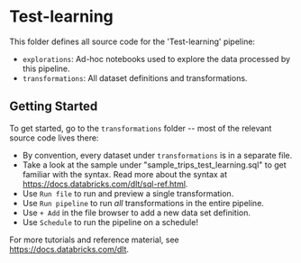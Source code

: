 # Test-learning

This folder defines all source code for the 'Test-learning' pipeline:

- `explorations`: Ad-hoc notebooks used to explore the data processed by this pipeline.
- `transformations`: All dataset definitions and transformations.

## Getting Started

To get started, go to the `transformations` folder -- most of the relevant source code lives there:

* By convention, every dataset under `transformations` is in a separate file.
* Take a look at the sample under "sample_trips_test_learning.sql" to get familiar with the syntax.
  Read more about the syntax at https://docs.databricks.com/dlt/sql-ref.html.
* Use `Run file` to run and preview a single transformation.
* Use `Run pipeline` to run _all_ transformations in the entire pipeline.
* Use `+ Add` in the file browser to add a new data set definition.
* Use `Schedule` to run the pipeline on a schedule!

For more tutorials and reference material, see https://docs.databricks.com/dlt.
